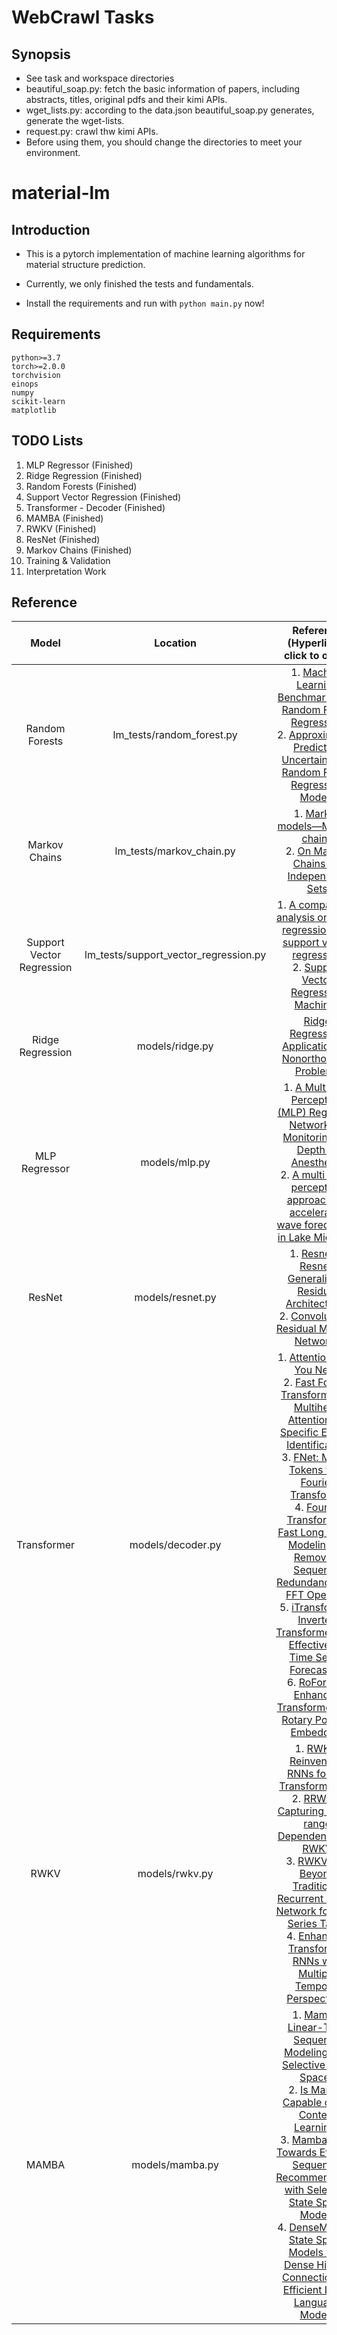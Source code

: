 # WebCrawl Tasks

## Synopsis

- See task and workspace directories
- beautiful_soap.py: fetch the basic information of papers, including abstracts, titles, original pdfs and their kimi APIs.
- wget_lists.py: according to the data.json beautiful_soap.py generates, generate the wget-lists.
- request.py: crawl thw kimi APIs.
- Before using them, you should change the directories to meet your environment.

# material-lm

## Introduction

- This is a pytorch implementation of machine learning algorithms for material structure prediction.

- Currently, we only finished the tests and fundamentals.

- Install the requirements and run with ```python main.py``` now!

## Requirements

```requirements
python>=3.7
torch>=2.0.0
torchvision
einops
numpy
scikit-learn
matplotlib
```

## TODO Lists

1. MLP Regressor (Finished)
2. Ridge Regression (Finished)
3. Random Forests (Finished)
4. Support Vector Regression (Finished)
5. Transformer - Decoder (Finished)
6. MAMBA (Finished)
7. RWKV (Finished)
8. ResNet (Finished)
9. Markov Chains (Finished)
10. Training & Validation
11. Interpretation Work

## Reference

|           Model           |               Location                |                                                                                                                                                                                                                                                                                                                           Reference (Hyperlinks, click to open)                                                                                                                                                                                                                                                                                                                           |
|:-------------------------:|:-------------------------------------:|:-----------------------------------------------------------------------------------------------------------------------------------------------------------------------------------------------------------------------------------------------------------------------------------------------------------------------------------------------------------------------------------------------------------------------------------------------------------------------------------------------------------------------------------------------------------------------------------------------------------------------------------------------------------------------------------------:|
|      Random Forests       |       lm_tests/random_forest.py       |                                                                                                                                                                                                       1. [Machine Learning Benchmarks and Random Forest Regression](https://escholarship.org/uc/item/35x3v9t4)<br/>2. [Approximating Prediction Uncertainty for Random Forest Regression Models](https://www.ingentaconnect.com/content/asprs/pers/2016/00000082/00000003/art00016)                                                                                                                                                                                                       |
|       Markov Chains       |       lm_tests/markov_chain.py        |                                                                                                                                                                                                                                        1. [Markov models—Markov chains](https://www.nature.com/articles/s41592-019-0476-x)<br/>2. [On Markov Chains for Independent Sets](https://www.sciencedirect.com/science/article/abs/pii/S0196677499910714)                                                                                                                                                                                                                                        |
| Support Vector Regression | lm_tests/support_vector_regression.py |                                                                                                                                                                                               1. [A comparative analysis on linear regression and support vector regression](https://ieeexplore.ieee.org/abstract/document/7916627)<br/>2. [Support Vector Regression Machines](https://proceedings.neurips.cc/paper_files/paper/1996/hash/d38901788c533e8286cb6400b40b386d-Abstract.html)                                                                                                                                                                                                |
|     Ridge Regression      |            models/ridge.py            |                                                                                                                                                                                                                                                                              [Ridge Regression: Applications to Nonorthogonal Problems](https://www.tandfonline.com/doi/abs/10.1080/00401706.1970.10488635)                                                                                                                                                                                                                                                                               |
|       MLP Regressor       |             models/mlp.py             |                                                                                                                                                                                 1. [A Multilayer Perceptron (MLP) Regressor Network for Monitoring the Depth of Anesthesia](https://ieeexplore.ieee.org/abstract/document/9842242)<br/>2. [A multi-layer perceptron approach for accelerated wave forecasting in Lake Michigan](https://www.sciencedirect.com/science/article/abs/pii/S0029801820305382)                                                                                                                                                                                  |
|          ResNet           |           models/resnet.py            |                                                                                                                                                                                                                                                      1. [Resnet in Resnet: Generalizing Residual Architectures](https://arxiv.org/abs/1603.08029)<br/>2. [Convolutional Residual Memory Networks](https://arxiv.org/abs/1606.05262)                                                                                                                                                                                                                                                       |
|        Transformer        |           models/decoder.py           | 1. [Attention Is All You Need](https://arxiv.org/abs/1706.03762)<br/>2. [Fast Fourier Transform With Multihead Attention for Specific Emitter Identification](https://ieeexplore.ieee.org/abstract/document/10374078)<br/>3. [FNet: Mixing Tokens with Fourier Transforms](https://arxiv.org/abs/2105.03824)<br/>4. [Fourier Transformer: Fast Long Range Modeling by Removing Sequence Redundancy with FFT Operator](https://arxiv.org/abs/2305.15099)<br/>5. [iTransformer: Inverted Transformers Are Effective for Time Series Forecasting](https://arxiv.org/abs/2310.06625)<br/>6. [RoFormer: Enhanced Transformer with Rotary Position Embedding](https://arxiv.org/abs/2104.09864) |
|           RWKV            |            models/rwkv.py             |                                                                                                                                     1. [RWKV: Reinventing RNNs for the Transformer Era](https://arxiv.org/abs/2305.13048)<br/>2. [RRWKV: Capturing Long-range Dependencies in RWKV](https://arxiv.org/abs/2306.05176)<br/>3. [RWKV-TS: Beyond Traditional Recurrent Neural Network for Time Series Tasks](https://arxiv.org/abs/2401.09093)<br/>4. [Enhancing Transformer RNNs with Multiple Temporal Perspectives](https://arxiv.org/abs/2402.02625)                                                                                                                                     |
|           MAMBA           |            models/mamba.py            |                                                                                                        1. [Mamba: Linear-Time Sequence Modeling with Selective State Spaces](https://arxiv.org/abs/2312.00752)<br/>2. [Is Mamba Capable of In-Context Learning?](https://arxiv.org/abs/2402.03170)<br/>3. [Mamba4Rec: Towards Efficient Sequential Recommendation with Selective State Space Models](https://arxiv.org/abs/2403.03900)<br/>4. [DenseMamba: State Space Models with Dense Hidden Connection for Efficient Large Language Models](https://arxiv.org/abs/2403.00818)                                                                                                         |


